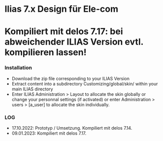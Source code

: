 # **Ilias 7.x Design für Ele-com**
# **Kompiliert mit delos 7.17: bei abweichender ILIAS Version evtl. kompilieren lassen!**

### **Installation**

* Download the zip file corresponding to your ILIAS Version
* Extract content into a subdirectory Customizing/global/skin/ within your main ILIAS directory
* Enter ILIAS Administration > Layout to allocate the skin globally or change your personnal settings (if activated) or enter Administration > users > [a_user] to allocate the skin individually.

### **LOG**
* 17.10.2022: Prototyp / Umsetzung. Kompiliert mit delos 7.14.
* 09.01.2023: Kompiliert mit delos 7.17.